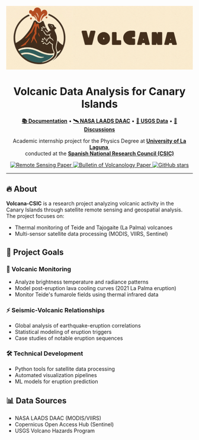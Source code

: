 <p align="center">
  <img src="https://raw.githubusercontent.com/Jesus-Javier-code/Practicas_Empresa_CSIC/main/04_web/images/Banner_Volcana.png" alt="Volcano Banner" width="800">
</p>

<h1 align="center">Volcanic Data Analysis for Canary Islands</h1>

<p align="center">
  <a href="https://github.com/Jesus-Javier-code/Practicas_Empresa_CSIC"><strong>📚 Documentation</strong></a> •
  <a href="https://ladsweb.modaps.eosdis.nasa.gov/"><strong>🛰 NASA LAADS DAAC</strong></a> •
  <a href="https://www.usgs.gov/"><strong>🌋 USGS Data</strong></a> •
  <a href="https://github.com/Jesus-Javier-code/Practicas_Empresa_CSIC/discussions"><strong>💬 Discussions</strong></a>
</p>

<p align="center">
  Academic internship project for the Physics Degree at <a href="https://www.ull.es/University "><strong> University of La Laguna</strong></a>,<br>
  conducted at the <a href="https://www.csic.es"><strong>Spanish National Research Council (CSIC)</strong></a>
</p>

<p align="center">
  <a href="https://doi.org/10.1016/j.rse.2024.114388">
    <img src="https://img.shields.io/badge/DOI-10.1016%2Fj.rse.2024.114388-9cf" alt="Remote Sensing Paper">
  </a>
  <a href="https://doi.org/10.1007/s00445-022-01584-2">
    <img src="https://img.shields.io/badge/DOI-10.1007%2Fs00445--022--01584--2-orange" alt="Bulletin of Volcanology Paper">
  </a>
  <a href="https://github.com/Jesus-Javier-code/Practicas_Empresa_CSIC">
    <img src="https://img.shields.io/github/stars/Jesus-Javier-code/Practicas_Empresa_CSIC?style=social" alt="GitHub stars">
  </a>
</p>

---

## 🔥 About
**Volcana-CSIC** is a research project analyzing volcanic activity in the Canary Islands through satellite remote sensing and geospatial analysis. The project focuses on:

- Thermal monitoring of Teide and Tajogaite (La Palma) volcanoes
- Multi-sensor satellite data processing (MODIS, VIIRS, Sentinel)

## 🎯 Project Goals

### 🌋 Volcanic Monitoring
- Analyze brightness temperature and radiance patterns
- Model post-eruption lava cooling curves (2021 La Palma eruption)
- Monitor Teide's fumarole fields using thermal infrared data

### ⚡ Seismic-Volcanic Relationships
- Global analysis of earthquake-eruption correlations
- Statistical modeling of eruption triggers
- Case studies of notable eruption sequences

### 🛠 Technical Development
- Python tools for satellite data processing
- Automated visualization pipelines
- ML models for eruption prediction

## 📊 Data Sources
- NASA LAADS DAAC (MODIS/VIIRS)
- Copernicus Open Access Hub (Sentinel)
- USGS Volcano Hazards Program